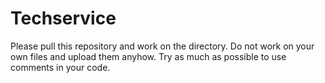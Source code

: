 # Techservice
Please pull this repository and work on the directory.
Do not work on your own files and upload them anyhow.
Try as much as possible to use comments in your code.
